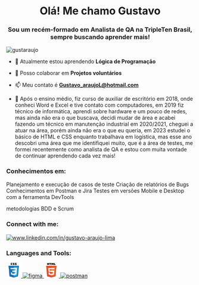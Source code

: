 <h1 align="center">Olá! Me chamo Gustavo</h1>
<h3 align="center">Sou um recém-formado em Analista de QA na TripleTen Brasil, sempre buscando aprender mais!</h3>

<p align="left"> <img src="https://komarev.com/ghpvc/?username=gustaraujo&label=Profile%20views&color=0e75b6&style=flat" alt="gustaraujo" /> </p>

- 🌱 Atualmente estou aprendendo **Lógica de Programação**

- 👯 Posso colaborar em **Projetos voluntários**

- 📫 Meu contato é **Gustavo_araujoL@hotmail.com**

- 📄 Após o ensino médio, fiz curso de auxiliar de escritório em 2018, onde conheci Word e Excel e tive contato com computadores, em 2019 fiz técnico de informática, aprendi sobre hardware e um pouco de redes, mas ainda não era o que buscava, decidi mudar de área e acabei fazendo um técnico em manutenção industrial em 2020/2021, cheguei a atuar na área, porém ainda não era o que eu queria, em 2023 estudei o básico de HTML e CSS enquanto trabalhava em logística, mas esse ano descobri uma área que me identifiquei muito, que é a área de testes, me formei recentemente como analista de QA e estou com muita vontade de continuar aprendendo cada vez mais!

<h3 align=left>Conhecimentos em: </h3>
  
Planejamento e execução de casos de teste
Criação de relatórios de Bugs
Conhecimentos em Postman e Jira
Testes em versões Mobile e Desktop com a ferramenta DevTools

metodologias BDD e Scrum

<h3 align="left">Connect with me:</h3>
<p align="left">
<a href="https://linkedin.com/in/www.linkedin.com/in/gustavo-araujo-lima" target="blank"><img align="center" src="https://raw.githubusercontent.com/rahuldkjain/github-profile-readme-generator/master/src/images/icons/Social/linked-in-alt.svg" alt="www.linkedin.com/in/gustavo-araujo-lima" height="30" width="40" /></a>
</p>

<h3 align="left">Languages and Tools:</h3>
<p align="left"> <a href="https://www.w3schools.com/css/" target="_blank" rel="noreferrer"> <img src="https://raw.githubusercontent.com/devicons/devicon/master/icons/css3/css3-original-wordmark.svg" alt="css3" width="40" height="40"/> </a> <a href="https://www.figma.com/" target="_blank" rel="noreferrer"> <img src="https://www.vectorlogo.zone/logos/figma/figma-icon.svg" alt="figma" width="40" height="40"/> </a> <a href="https://www.w3.org/html/" target="_blank" rel="noreferrer"> <img src="https://raw.githubusercontent.com/devicons/devicon/master/icons/html5/html5-original-wordmark.svg" alt="html5" width="40" height="40"/> </a> <a href="https://postman.com" target="_blank" rel="noreferrer"> <img src="https://www.vectorlogo.zone/logos/getpostman/getpostman-icon.svg" alt="postman" width="40" height="40"/> </a> </p>
